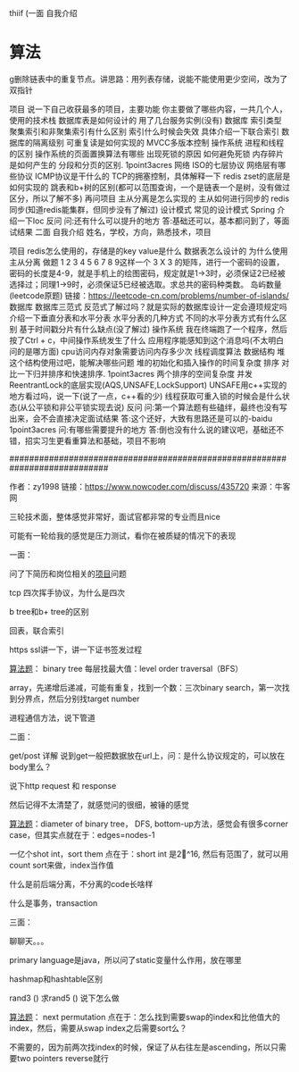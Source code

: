 thiif (一面
自我介绍

# 算法
g删除链表中的重复节点。讲思路：用列表存储，说能不能使用更少空间，改为了双指针



项目
说一下自己收获最多的项目，主要功能
你主要做了哪些内容，一共几个人，使用的技术栈
数据库表是如何设计的
用了几台服务实例(没有)
数据库
索引类型
聚集索引和非聚集索引有什么区别
索引什么时候会失效
具体介绍一下联合索引
数据库的隔离级别
可重复读是如何实现的
MVCC多版本控制
操作系统
进程和线程的区别
操作系统的页面置换算法有哪些
出现死锁的原因
如何避免死锁
内存碎片是如何产生的
分段和分页的区别. 1point3acres
网络
ISO的七层协议
网络层有哪些协议
ICMP协议是干什么的
TCP的拥塞控制，具体解释一下
redis
zset的底层是如何实现的
跳表和b+树的区别(都可以范围查询，一个是链表一个是树，没有做过区分，所以了解不多)
再问项目
主从分离是怎么实现的
主从如何进行同步的
redis同步(知道redis能集群，但同步没有了解过)
设计模式
常见的设计模式
Spring
介绍一下Ioc
反问
问:还有什么可以提升的地方
答:基础还可以，基本都问到了，等面试结果
二面
自我介绍
姓名，学校，方向，熟悉技术，项目

项目
redis怎么使用的，存储是的key value是什么
数据表怎么设计的
为什么使用主从分离
做题
1 2 3 4 5 6 7 8 9这样一个 3 X 3 的矩阵，进行一个密码的设置，密码的长度是4-9，就是手机上的绘图密码，规定就是1->3时，必须保证2已经被选择过；同理1->9时，必须保证5已经被选取。求总共的密码种类数。
岛屿数量(leetcode原题) 链接：https://leetcode-cn.com/problems/number-of-islands/
数据库
数据库三范式
反范式了解过吗？就是实际的数据库设计一定会遵顼规定吗
介绍一下垂直分表和水平分表
水平分表的几种方式
不同的水平分表方式有什么区别
基于时间戳分片有什么缺点(没了解过)
操作系统
我在终端跑了一个程序，然后按了Ctrl + c，中间操作系统发生了什么
应用程序能感知到这个消息吗(不太明白问的是哪方面)
cpu访问内存对象需要访问内存多少次
线程调度算法
数据结构
堆这个结构使用过吧，能解决哪些问题
堆的初始化和插入操作的时间复杂度
排序
对比一下归并排序和快速排序. 1point3acres
两个排序的空间复杂度
并发
ReentrantLock的底层实现(AQS,UNSAFE,LockSupport)
UNSAFE用c++实现的地方看过吗，说一下(说了一点，c++看的少)
线程获取可重入锁的时候会是什么状态(从公平锁和非公平锁实现去说)
反问
问:第一个算法题有些磕绊，最终也没有写出来，会不会直接决定面试结果
答:这个还好，大致有思路还是可以的-baidu 1point3acres
问:有哪些需要提升的地方
答:倒也没有什么说的建议吧，基础还不错，招实习生更看重算法和基础，项目不影响



############################################################################

作者：zy1998
链接：https://www.nowcoder.com/discuss/435720
来源：牛客网



三轮技术面，整体感觉非常好，面试官都非常的专业而且nice 

  可能有一轮给我的感觉是压力测试，看你在被质疑的情况下的表现 

  
 

  一面： 

  问了下简历和岗位相关的[项目]()问题 

  tcp 四次挥手协议，为什么是四次 

  b tree和b+ tree的区别 

  回表，联合索引 

  https ssl讲一下，讲一下证书签发过程 

  [算法题]()： binary tree 每层找最大值：level order traversal（BFS） 

  array，先递增后递减，可能有重复，找到一个数：三次binary search，第一次找到分界点，然后分别找target number 

  进程通信方法，说下管道 

  
 

  二面： 

  get/post 详解 说到get一般把数据放在url上，问：是什么协议规定的，可以放在body里么？ 

  说下http request 和 response 

  然后记得不太清楚了，就感觉问的很细，被锤的感觉 

  [算法题]()：diameter of binary tree， DFS, bottom-up方法，感觉会有很多corner case，但其实点就在于：edges=nodes-1 

  一亿个shot int，sort them 点在于：short int 是2^16, 然后有范围了，就可以用count sort来做，index当作值 

  什么是前后端分离，不分离的code长啥样 

  什么是事务，transaction 

  
 

  三面： 

  聊聊天。。。 

  primary language是java，所以问了static变量什么作用，放在哪里 

  hashmap和hashtable区别 

  rand3 () 求rand5 () 说下怎么做 

  [算法题]()： next permutation 点在于：怎么找到需要swap的index和比他值大的index，然后，需要从swap index之后需要sort么？ 

  不需要的，因为前两次找index的时候，保证了从右往左是ascending，所以只需要two pointers reverse就行 